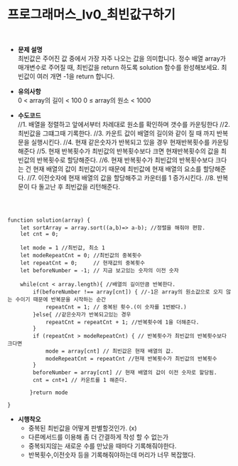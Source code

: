 # 프로그래머스_lv0_최빈값구하기
<br/>

- **문제 설명**<br/>
최빈값은 주어진 값 중에서 가장 자주 나오는 값을 의미합니다. 정수 배열 array가 매개변수로 주어질 때, 최빈값을 return 하도록 solution 함수를 완성해보세요.
최빈값이 여러 개면 -1을 return 합니다.

- **유의사항**<br/>
0 < array의 길이 < 100
0 ≤ array의 원소 < 1000

- **수도코드**<br/>
//1. 배열을 정렬하고 앞에서부터 차례대로 원소를 확인하며 갯수를 카운팅한다
//2. 최빈값을 그떄그때 기록한다.
//3. 카운트 값이 배열의 길이와 같이 질 때 까지 반복문을 실행시킨다.
//4. 현재 같은숫자가 반복되고 있을 경우 현재반복횟수를 카운팅해준다
//5. 현재 반복횟수가 최빈값의 반복횟수보다 크면 현재반복횟수의 값을 최빈값의 반복횟수로 할당해준다.
//6. 현재 반복횟수가 최빈값의 반복횟수보다 크다는 건 현재 배열의 값이 최빈값이기 때문에 최빈값에 현재 배열의 요소를 할당해준다.
//7. 이전숫자에 현재 배열의 값을 할당해주고 카운터를 1 증가시킨다.
//8. 반복문이 다 돌고난 후 최빈값을 리턴해준다.

<br/>

```

function solution(array) {
    let sortArray = array.sort((a,b)=> a-b); //정렬을 해줘야 편함.
    let cnt = 0;
    
    let mode = 1 //최빈값, 최소 1
    let modeRepeatCnt = 0; //최빈값의 중복횟수
    let repeatCnt = 0;     // 현재값의 중복횟수
    let beforeNumber = -1; // 지금 보고있는 숫자의 이전 숫자
    
    while(cnt < array.length){ //배열의 길이만큼 반복한다.
        if(beforeNumber !== array[cnt]) { //-1은 array의 원소값으로 오지 않는 수이기 때문에 반복문을 시작하는 순간
            repeatCnt = 1; // 중복된 횟수.(이 숫자를 1번봤다.)
        }else{ //같은숫자가 반복되고있는 경우
            repeatCnt = repeatCnt + 1; //반복횟수에 1을 더해준다.
        }
        if (repeatCnt > modeRepeatCnt) { // 반복횟수가 최빈값의 반복횟수보다 크다면
            mode = array[cnt] // 최빈값은 현재 배열의 값.
            modeRepeatCnt = repeatCnt //현재 반복횟수가 최빈값의 반복횟수
        }
        beforeNumber = array[cnt] // 현재 배열의 값이 이전 숫자로 할당됨.
        cnt = cnt+1 // 카운트를 1 해준다.
        
       }return mode

}

```

- **시행착오**<br/>
    - 중복된 최빈값을 어떻게 판별할것인가. (x) 
    - 다른메서드를 이용해 좀 더 간결하게 작성 할 수 없는가
    - 중복되지않는 새로운 수를 만났을 때마다 기록해줘야한다.
    - 반복횟수,이전숫자 등을 기록해줘야하는데 머리가 너무 복잡했다.
